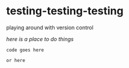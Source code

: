 # testing-testing-testing
playing around with version control

*here is a place to do things*

```
code goes here
```

`or here`
